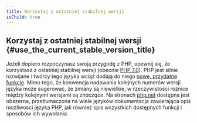 ```yaml
---
title: Korzystaj z ostatniej stabilnej wersji
isChild: true
---
```


## Korzystaj z ostatniej stabilnej wersji {#use_the_current_stable_version_title}

Jeżeli dopiero rozpoczynasz swoją przygodę z PHP, upewnij się, że korzystasz z ostatniej stabilnej wersji (obecnie
[PHP 7.0][php-release]). PHP jest silnie rozwijane i twórcy tego języka wciąż dodają do niego
[nowe, przydatne funkcje](#language_highlights). Mimo tego, że konwencja nadawania kolejnych numerów wersji języka
może sugerować, że zmiany są niewielkie, w rzeczywistości różnice między kolejnymi wersjami są _znaczące_. Na stronach
[php.net][php-docs] dostępna jest obszerna, przetłumaczona na wiele języków dokumentacja zawierająca opis możliwości
języka PHP, jak również spis wszystkich dostępnych funkcji i sposobów ich wywołania.

[php-release]: http://www.php.net/downloads.php
[php-docs]: http://www.php.net/manual/pl/
